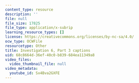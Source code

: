 ```yaml
---
content_type: resource
description: ''
file: null
file_size: 17825
file_type: application/x-subrip
learning_resource_types: []
license: https://creativecommons.org/licenses/by-nc-sa/4.0/
ocw_type: OCWFile
resourcetype: Other
title: Investigation 6, Part 3 captions
uid: 68c8664d-36ef-40c0-b839-684ea11349a8
video_files:
  video_thumbnail_file: null
video_metadata:
  youtube_id: Sx4Bva2GXFE
---
```

